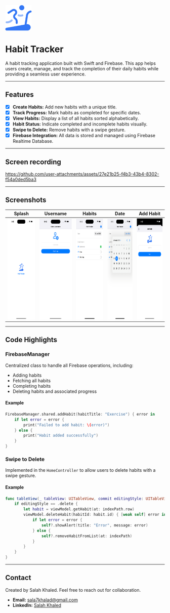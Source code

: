 <img src="/screenshots/logo.svg" height="80">

# Habit Tracker

A habit tracking application built with Swift and Firebase. This app helps users create, manage, and track the completion of their daily habits while providing a seamless user experience.

---

## Features

- [x] **Create Habits:** Add new habits with a unique title.
- [x] **Track Progress:** Mark habits as completed for specific dates.
- [x] **View Habits:** Display a list of all habits sorted alphabetically.
- [x] **Habit Status:** Indicate completed and incomplete habits visually.
- [x] **Swipe to Delete:** Remove habits with a swipe gesture.
- [x] **Firebase Integration:** All data is stored and managed using Firebase Realtime Database.

---

## Screen recording
https://github.com/user-attachments/assets/27e21b25-f4b3-43b4-8302-f54a0ded5ba3

---

## Screenshots

| Splash | Username | Habits | Date | Add Habit |
| --- | --- | --- | --- | --- |
| <img src="/screenshots/1.png" height="320"> | <img src="/screenshots/2.png" height="320"> | <img src="/screenshots/3.png" height="320"> | <img src="/screenshots/4.png" height="320"> | <img src="/screenshots/5.png" height="320"> |


---


## Code Highlights

### FirebaseManager
Centralized class to handle all Firebase operations, including:
- Adding habits
- Fetching all habits
- Completing habits
- Deleting habits and associated progress

#### Example
```swift
FirebaseManager.shared.addHabit(habitTitle: "Exercise") { error in
    if let error = error {
        print("Failed to add habit: \(error)")
    } else {
        print("Habit added successfully")
    }
}
```

### Swipe to Delete
Implemented in the `HomeController` to allow users to delete habits with a swipe gesture.

#### Example
```swift
func tableView(_ tableView: UITableView, commit editingStyle: UITableViewCell.EditingStyle, forRowAt indexPath: IndexPath) {
    if editingStyle == .delete {
        let habit = viewModel.getHabit(at: indexPath.row)
        viewModel.deleteHabit(habitId: habit.id) { [weak self] error in
            if let error = error {
                self?.showAlert(title: "Error", message: error)
            } else {
                self?.removeHabitFromList(at: indexPath)
            }
        }
    }
}
```

---

## Contact

Created by Salah Khaled. Feel free to reach out for collaboration.

- **Email:** sala7khalad@gmail.com
- **LinkedIn:** [Salah Khaled](https://linkedin.com/in/sala7khalaed)

